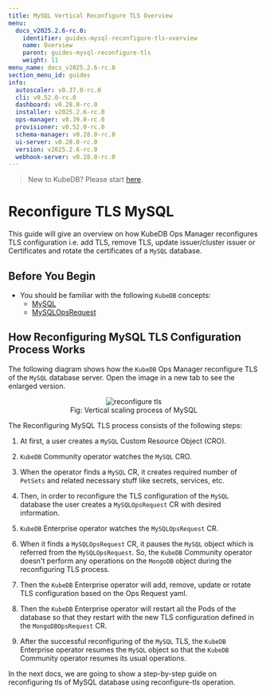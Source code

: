 ```yaml
---
title: MySQL Vertical Reconfigure TLS Overview
menu:
  docs_v2025.2.6-rc.0:
    identifier: guides-mysql-reconfigure-tls-overview
    name: Overview
    parent: guides-mysql-reconfigure-tls
    weight: 11
menu_name: docs_v2025.2.6-rc.0
section_menu_id: guides
info:
  autoscaler: v0.37.0-rc.0
  cli: v0.52.0-rc.0
  dashboard: v0.28.0-rc.0
  installer: v2025.2.6-rc.0
  ops-manager: v0.39.0-rc.0
  provisioner: v0.52.0-rc.0
  schema-manager: v0.28.0-rc.0
  ui-server: v0.28.0-rc.0
  version: v2025.2.6-rc.0
  webhook-server: v0.28.0-rc.0
---
```


> New to KubeDB? Please start [here](/docs/v2025.2.6-rc.0/README).

# Reconfigure TLS MySQL

This guide will give an overview on how KubeDB Ops Manager reconfigures TLS configuration i.e. add TLS, remove TLS, update issuer/cluster issuer or Certificates and rotate the certificates of a `MySQL` database.

## Before You Begin

- You should be familiar with the following `KubeDB` concepts:
  - [MySQL](/docs/v2025.2.6-rc.0/guides/mysql/concepts/database/)
  - [MySQLOpsRequest](/docs/v2025.2.6-rc.0/guides/mysql/concepts/opsrequest/)

## How Reconfiguring MySQL TLS Configuration Process Works

The following diagram shows how the `KubeDB` Ops Manager reconfigure TLS of  the `MySQL` database server. Open the image in a new tab to see the enlarged version.

<figure align="center">
  <img alt="reconfigure tls " src="/docs/v2025.2.6-rc.0/guides/mysql/reconfigure-tls/overview/images/reconfigure-tls.jpg">
<figcaption align="center">Fig: Vertical scaling process of MySQL</figcaption>
</figure>

The Reconfiguring MySQL TLS process consists of the following steps:

1. At first, a user creates a `MySQL` Custom Resource Object (CRO).

2. `KubeDB` Community operator watches the `MySQL` CRO.

3. When the operator finds a `MySQL` CR, it creates required number of `PetSets` and related necessary stuff like secrets, services, etc.

4. Then, in order to reconfigure the TLS configuration of the `MySQL` database the user creates a `MySQLOpsRequest` CR with desired information.

5. `KubeDB` Enterprise operator watches the `MySQLOpsRequest` CR.

6. When it finds a `MySQLOpsRequest` CR, it pauses the `MySQL` object which is referred from the `MySQLOpsRequest`. So, the `KubeDB` Community operator doesn't perform any operations on the `MongoDB` object during the reconfiguring TLS process.

7. Then the `KubeDB` Enterprise operator will add, remove, update or rotate TLS configuration based on the Ops Request yaml.

8. Then the `KubeDB` Enterprise operator will restart all the Pods of the database so that they restart with the new TLS configuration defined in the `MongoDBOpsRequest` CR.

9. After the successful reconfiguring of the `MySQL` TLS, the `KubeDB` Enterprise operator resumes the `MySQL` object so that the `KubeDB` Community operator resumes its usual operations.


In the next docs, we are going to show a step-by-step guide on reconfiguring tls of MySQL database using reconfigure-tls operation.
